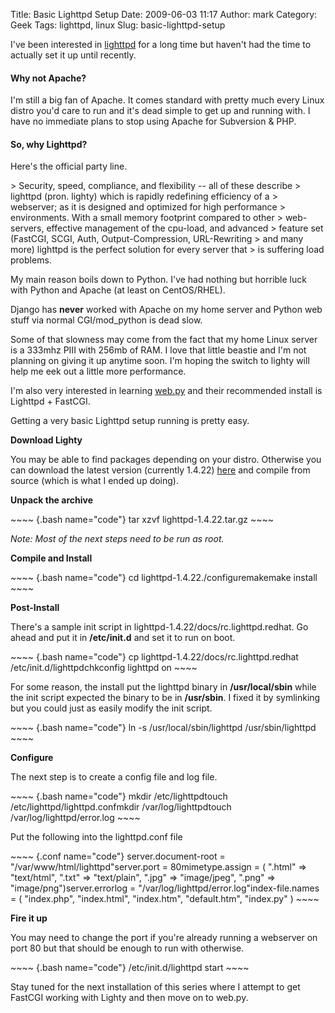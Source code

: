 Title: Basic Lighttpd Setup
Date: 2009-06-03 11:17
Author: mark
Category: Geek
Tags: lighttpd, linux
Slug: basic-lighttpd-setup

I've been interested in [lighttpd][] for a long time but haven't had the
time to actually set it up until recently.

#### Why not Apache?

</p>
I'm still a big fan of Apache. It comes standard with pretty much every
Linux distro you'd care to run and it's dead simple to get up and
running with. I have no immediate plans to stop using Apache for
Subversion & PHP.

#### So, why Lighttpd?

</p>

Here's the official party line.

<p>
> Security, speed, compliance, and flexibility -- all of these describe
> lighttpd (pron. lighty) which is rapidly redefining efficiency of a
> webserver; as it is designed and optimized for high performance
> environments. With a small memory footprint compared to other
> web-servers, effective management of the cpu-load, and advanced
> feature set (FastCGI, SCGI, Auth, Output-Compression, URL-Rewriting
> and many more) lighttpd is the perfect solution for every server that
> is suffering load problems.

</p>

My main reason boils down to Python. I've had nothing but horrible luck
with Python and Apache (at least on CentOS/RHEL).

Django has **never** worked with Apache on my home server and Python web
stuff via normal CGI/mod\_python is dead slow.

Some of that slowness may come from the fact that my home Linux server
is a 333mhz PIII with 256mb of RAM. I love that little beastie and I'm
not planning on giving it up anytime soon. I'm hoping the switch to
lighty will help me eek out a little more performance.

I'm also very interested in learning [web.py][] and their recommended
install is Lighttpd + FastCGI.

Getting a very basic Lighttpd setup running is pretty easy.

**Download Lighty**

You may be able to find packages depending on your distro. Otherwise you
can download the latest version (currently 1.4.22) [here][] and compile
from source (which is what I ended up doing).

**Unpack the archive**

<p>
~~~~ {.bash name="code"}
tar xzvf lighttpd-1.4.22.tar.gz
~~~~

</p>

*Note: Most of the next steps need to be run as root.*

**Compile and Install**

<p>
~~~~ {.bash name="code"}
cd lighttpd-1.4.22./configuremakemake install
~~~~

</p>

**Post-Install**

There's a sample init script in lighttpd-1.4.22/docs/rc.lighttpd.redhat.
Go ahead and put it in **/etc/init.d** and set it to run on boot.

<p>
~~~~ {.bash name="code"}
cp lighttpd-1.4.22/docs/rc.lighttpd.redhat /etc/init.d/lighttpdchkconfig lighttpd on
~~~~

</p>

For some reason, the install put the lighttpd binary in
**/usr/local/sbin** while the init script expected the binary to be in
**/usr/sbin**. I fixed it by symlinking but you could just as easily
modify the init script.

<p>
~~~~ {.bash name="code"}
ln -s /usr/local/sbin/lighttpd /usr/sbin/lighttpd
~~~~

</p>

**Configure**

The next step is to create a config file and log file.

<p>
~~~~ {.bash name="code"}
mkdir /etc/lighttpdtouch /etc/lighttpd/lighttpd.confmkdir /var/log/lighttpdtouch /var/log/lighttpd/error.log
~~~~

</p>

Put the following into the lighttpd.conf file

<p>
~~~~ {.conf name="code"}
server.document-root = "/var/www/html/lighttpd"server.port = 80mimetype.assign = (  ".html" => "text/html",  ".txt" => "text/plain",  ".jpg" => "image/jpeg",  ".png" => "image/png")server.errorlog         = "/var/log/lighttpd/error.log"index-file.names        = ( "index.php", "index.html",                            "index.htm", "default.htm",                            "index.py" )
~~~~

</p>

**Fire it up**

You may need to change the port if you're already running a webserver on
port 80 but that should be enough to run with otherwise.

<p>
~~~~ {.bash name="code"}
/etc/init.d/lighttpd start
~~~~

</p>

Stay tuned for the next installation of this series where I attempt to
get FastCGI working with Lighty and then move on to web.py.

  [lighttpd]: http://www.lighttpd.net/
  [web.py]: http://webpy.org/?v=151
  [here]: http://www.lighttpd.net/download
